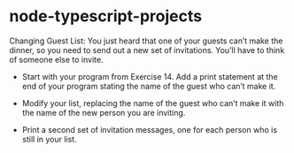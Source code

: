 # node-typescript-projects

Changing Guest List: You just heard that one of your guests can’t make the dinner, so you need to send out a new set of invitations. You’ll have to think of someone else to invite.

- Start with your program from Exercise 14. Add a print statement at the end of your program stating the name of the guest who can’t make it.

- Modify your list, replacing the name of the guest who can’t make it with the name of the new person you are inviting.

- Print a second set of invitation messages, one for each person who is still in your list.
